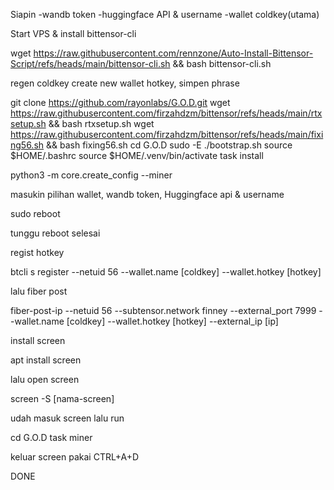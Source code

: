 Siapin
-wandb token
-huggingface API & username
-wallet coldkey(utama)

Start VPS & install bittensor-cli

wget https://raw.githubusercontent.com/rennzone/Auto-Install-Bittensor-Script/refs/heads/main/bittensor-cli.sh && bash bittensor-cli.sh

regen coldkey
create new wallet hotkey, simpen phrase

git clone https://github.com/rayonlabs/G.O.D.git
wget https://raw.githubusercontent.com/firzahdzm/bittensor/refs/heads/main/rtxsetup.sh && bash rtxsetup.sh
wget https://raw.githubusercontent.com/firzahdzm/bittensor/refs/heads/main/fixing56.sh && bash fixing56.sh
cd G.O.D
sudo -E ./bootstrap.sh
source $HOME/.bashrc
source $HOME/.venv/bin/activate
task install

python3 -m core.create_config --miner

masukin pilihan wallet, wandb token, Huggingface api & username

sudo reboot

tunggu reboot selesai

regist hotkey

btcli s register --netuid 56 --wallet.name [coldkey] --wallet.hotkey [hotkey]

lalu fiber post

fiber-post-ip --netuid 56 --subtensor.network finney --external_port 7999 --wallet.name [coldkey] --wallet.hotkey [hotkey] --external_ip [ip]

install screen

apt install screen

lalu open screen

screen -S [nama-screen]

udah masuk screen lalu run

cd G.O.D
task miner

keluar screen pakai CTRL+A+D

DONE
